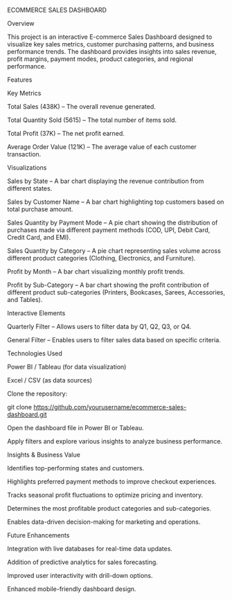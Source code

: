 ECOMMERCE SALES DASHBOARD

Overview

This project is an interactive E-commerce Sales Dashboard designed to visualize key sales metrics, customer purchasing patterns, and business performance trends. The dashboard provides insights into sales revenue, profit margins, payment modes, product categories, and regional performance.

Features

Key Metrics

Total Sales (438K) – The overall revenue generated.

Total Quantity Sold (5615) – The total number of items sold.

Total Profit (37K) – The net profit earned.

Average Order Value (121K) – The average value of each customer transaction.

Visualizations

Sales by State – A bar chart displaying the revenue contribution from different states.

Sales by Customer Name – A bar chart highlighting top customers based on total purchase amount.

Sales Quantity by Payment Mode – A pie chart showing the distribution of purchases made via different payment methods (COD, UPI, Debit Card, Credit Card, and EMI).

Sales Quantity by Category – A pie chart representing sales volume across different product categories (Clothing, Electronics, and Furniture).

Profit by Month – A bar chart visualizing monthly profit trends.

Profit by Sub-Category – A bar chart showing the profit contribution of different product sub-categories (Printers, Bookcases, Sarees, Accessories, and Tables).

Interactive Elements

Quarterly Filter – Allows users to filter data by Q1, Q2, Q3, or Q4.

General Filter – Enables users to filter sales data based on specific criteria.

Technologies Used

Power BI / Tableau (for data visualization)

Excel / CSV (as data sources)

Clone the repository:

git clone https://github.com/yourusername/ecommerce-sales-dashboard.git

Open the dashboard file in Power BI or Tableau.

Apply filters and explore various insights to analyze business performance.

Insights & Business Value

Identifies top-performing states and customers.

Highlights preferred payment methods to improve checkout experiences.

Tracks seasonal profit fluctuations to optimize pricing and inventory.

Determines the most profitable product categories and sub-categories.

Enables data-driven decision-making for marketing and operations.

Future Enhancements

Integration with live databases for real-time data updates.

Addition of predictive analytics for sales forecasting.

Improved user interactivity with drill-down options.

Enhanced mobile-friendly dashboard design.





